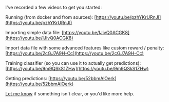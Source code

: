 I've recorded a few videos to get you started:

Running (from docker and from sources): [https://youtu.be/pzhYKrURnJI](https://youtu.be/pzhYKrURnJI)

Importing simple data file: [https://youtu.be/IJivQ0ACGK8](https://youtu.be/IJivQ0ACGK8)

Import data file with some advanced features like custom reward / penalty: [https://youtu.be/2cGJ7A9H-Cc](https://youtu.be/2cGJ7A9H-Cc)

Training classifier (so you can use it to actually get predictions): [https://youtu.be/9m9QSkS1ZHw](https://youtu.be/9m9QSkS1ZHw)

Getting predictions: [https://youtu.be/52bbmAlOerk](https://youtu.be/52bbmAlOerk)

[Let me know](https://groups.google.com/g/primeclue) if something isn't clear, or you'd like more help.
